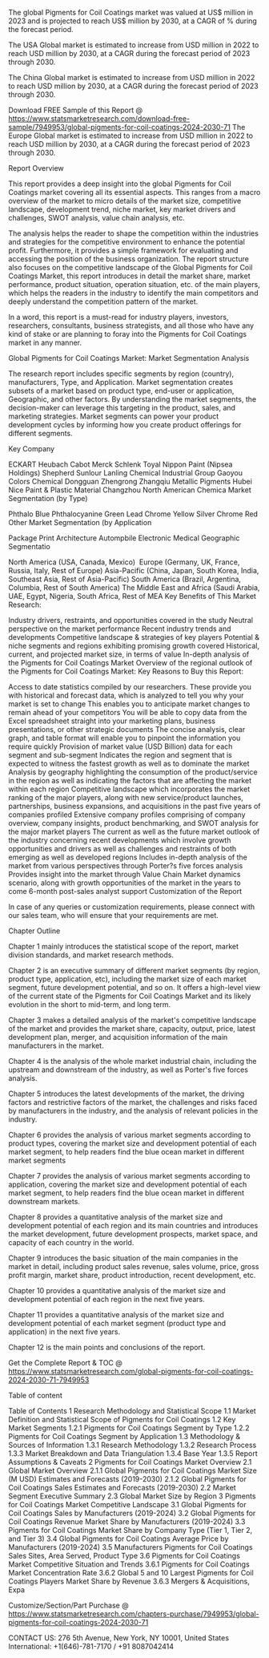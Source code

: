 The global Pigments for Coil Coatings market was valued at US$ million in 2023 and is projected to reach US$ million by 2030, at a CAGR of % during the forecast period.

The USA Global market is estimated to increase from USD million in 2022 to reach USD million by 2030, at a CAGR during the forecast period of 2023 through 2030.

The China Global market is estimated to increase from USD million in 2022 to reach USD million by 2030, at a CAGR during the forecast period of 2023 through 2030.

Download FREE Sample of this Report @ https://www.statsmarketresearch.com/download-free-sample/7949953/global-pigments-for-coil-coatings-2024-2030-71
The Europe Global market is estimated to increase from USD million in 2022 to reach USD million by 2030, at a CAGR during the forecast period of 2023 through 2030.

Report Overview

This report provides a deep insight into the global Pigments for Coil Coatings market covering all its essential aspects. This ranges from a macro overview of the market to micro details of the market size, competitive landscape, development trend, niche market, key market drivers and challenges, SWOT analysis, value chain analysis, etc.

The analysis helps the reader to shape the competition within the industries and strategies for the competitive environment to enhance the potential profit. Furthermore, it provides a simple framework for evaluating and accessing the position of the business organization. The report structure also focuses on the competitive landscape of the Global Pigments for Coil Coatings Market, this report introduces in detail the market share, market performance, product situation, operation situation, etc. of the main players, which helps the readers in the industry to identify the main competitors and deeply understand the competition pattern of the market.

In a word, this report is a must-read for industry players, investors, researchers, consultants, business strategists, and all those who have any kind of stake or are planning to foray into the Pigments for Coil Coatings market in any manner.

Global Pigments for Coil Coatings Market: Market Segmentation Analysis

The research report includes specific segments by region (country), manufacturers, Type, and Application. Market segmentation creates subsets of a market based on product type, end-user or application, Geographic, and other factors. By understanding the market segments, the decision-maker can leverage this targeting in the product, sales, and marketing strategies. Market segments can power your product development cycles by informing how you create product offerings for different segments.

Key Company

ECKART
Heubach
Cabot
Merck
Schlenk
Toyal
Nippon Paint (Nipsea Holdings)
Shepherd
Sunlour
Lanling Chemical Industrial Group
Gaoyou Colors Chemical
Dongguan Zhengrong
Zhangqiu Metallic Pigments
Hubei Nice Paint & Plastic Material
Changzhou North American Chemica
Market Segmentation (by Type)

Phthalo Blue
Phthalocyanine Green
Lead Chrome Yellow
Silver Chrome Red
Other
Market Segmentation (by Application

Package
Print
Architecture
Autompbile
Electronic
Medical
Geographic Segmentatio

North America (USA, Canada, Mexico)
 Europe (Germany, UK, France, Russia, Italy, Rest of Europe)
Asia-Pacific (China, Japan, South Korea, India, Southeast Asia, Rest of Asia-Pacific)
South America (Brazil, Argentina, Columbia, Rest of South America)
The Middle East and Africa (Saudi Arabia, UAE, Egypt, Nigeria, South Africa, Rest of MEA
Key Benefits of This Market Research:

Industry drivers, restraints, and opportunities covered in the study
Neutral perspective on the market performance
Recent industry trends and developments
Competitive landscape & strategies of key players
Potential & niche segments and regions exhibiting promising growth covered
Historical, current, and projected market size, in terms of value
In-depth analysis of the Pigments for Coil Coatings Market
Overview of the regional outlook of the Pigments for Coil Coatings Market:
Key Reasons to Buy this Report:

Access to date statistics compiled by our researchers. These provide you with historical and forecast data, which is analyzed to tell you why your market is set to change
This enables you to anticipate market changes to remain ahead of your competitors
You will be able to copy data from the Excel spreadsheet straight into your marketing plans, business presentations, or other strategic documents
The concise analysis, clear graph, and table format will enable you to pinpoint the information you require quickly
Provision of market value (USD Billion) data for each segment and sub-segment
Indicates the region and segment that is expected to witness the fastest growth as well as to dominate the market
Analysis by geography highlighting the consumption of the product/service in the region as well as indicating the factors that are affecting the market within each region
Competitive landscape which incorporates the market ranking of the major players, along with new service/product launches, partnerships, business expansions, and acquisitions in the past five years of companies profiled
Extensive company profiles comprising of company overview, company insights, product benchmarking, and SWOT analysis for the major market players
The current as well as the future market outlook of the industry concerning recent developments which involve growth opportunities and drivers as well as challenges and restraints of both emerging as well as developed regions
Includes in-depth analysis of the market from various perspectives through Porter?s five forces analysis
Provides insight into the market through Value Chain
Market dynamics scenario, along with growth opportunities of the market in the years to come
6-month post-sales analyst support
Customization of the Report

In case of any queries or customization requirements, please connect with our sales team, who will ensure that your requirements are met.

Chapter Outline

Chapter 1 mainly introduces the statistical scope of the report, market division standards, and market research methods.

Chapter 2 is an executive summary of different market segments (by region, product type, application, etc), including the market size of each market segment, future development potential, and so on. It offers a high-level view of the current state of the Pigments for Coil Coatings Market and its likely evolution in the short to mid-term, and long term.

Chapter 3 makes a detailed analysis of the market's competitive landscape of the market and provides the market share, capacity, output, price, latest development plan, merger, and acquisition information of the main manufacturers in the market.

Chapter 4 is the analysis of the whole market industrial chain, including the upstream and downstream of the industry, as well as Porter's five forces analysis.

Chapter 5 introduces the latest developments of the market, the driving factors and restrictive factors of the market, the challenges and risks faced by manufacturers in the industry, and the analysis of relevant policies in the industry.

Chapter 6 provides the analysis of various market segments according to product types, covering the market size and development potential of each market segment, to help readers find the blue ocean market in different market segments

Chapter 7 provides the analysis of various market segments according to application, covering the market size and development potential of each market segment, to help readers find the blue ocean market in different downstream markets.

Chapter 8 provides a quantitative analysis of the market size and development potential of each region and its main countries and introduces the market development, future development prospects, market space, and capacity of each country in the world.

Chapter 9 introduces the basic situation of the main companies in the market in detail, including product sales revenue, sales volume, price, gross profit margin, market share, product introduction, recent development, etc.

Chapter 10 provides a quantitative analysis of the market size and development potential of each region in the next five years.

Chapter 11 provides a quantitative analysis of the market size and development potential of each market segment (product type and application) in the next five years.

Chapter 12 is the main points and conclusions of the report.

Get the Complete Report & TOC @ https://www.statsmarketresearch.com/global-pigments-for-coil-coatings-2024-2030-71-7949953

Table of content

Table of Contents
1 Research Methodology and Statistical Scope
1.1 Market Definition and Statistical Scope of Pigments for Coil Coatings
1.2 Key Market Segments
1.2.1 Pigments for Coil Coatings Segment by Type
1.2.2 Pigments for Coil Coatings Segment by Application
1.3 Methodology & Sources of Information
1.3.1 Research Methodology
1.3.2 Research Process
1.3.3 Market Breakdown and Data Triangulation
1.3.4 Base Year
1.3.5 Report Assumptions & Caveats
2 Pigments for Coil Coatings Market Overview
2.1 Global Market Overview
2.1.1 Global Pigments for Coil Coatings Market Size (M USD) Estimates and Forecasts (2019-2030)
2.1.2 Global Pigments for Coil Coatings Sales Estimates and Forecasts (2019-2030)
2.2 Market Segment Executive Summary
2.3 Global Market Size by Region
3 Pigments for Coil Coatings Market Competitive Landscape
3.1 Global Pigments for Coil Coatings Sales by Manufacturers (2019-2024)
3.2 Global Pigments for Coil Coatings Revenue Market Share by Manufacturers (2019-2024)
3.3 Pigments for Coil Coatings Market Share by Company Type (Tier 1, Tier 2, and Tier 3)
3.4 Global Pigments for Coil Coatings Average Price by Manufacturers (2019-2024)
3.5 Manufacturers Pigments for Coil Coatings Sales Sites, Area Served, Product Type
3.6 Pigments for Coil Coatings Market Competitive Situation and Trends
3.6.1 Pigments for Coil Coatings Market Concentration Rate
3.6.2 Global 5 and 10 Largest Pigments for Coil Coatings Players Market Share by Revenue
3.6.3 Mergers & Acquisitions, Expa

Customize/Section/Part Purchase @ https://www.statsmarketresearch.com/chapters-purchase/7949953/global-pigments-for-coil-coatings-2024-2030-71

CONTACT US:
276 5th Avenue, New York, NY 10001, United States
International: +1(646)-781-7170 / +91 8087042414
